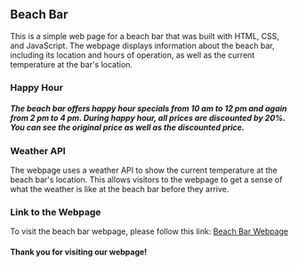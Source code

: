 ## Beach Bar
This is a simple web page for a beach bar that was built with HTML, CSS, and JavaScript. 
The webpage displays information about the beach bar, including its location and hours of operation, as well as the current temperature at the bar's location.

### Happy Hour
##### The beach bar offers happy hour specials from 10 am to 12 pm and again from 2 pm to 4 pm. During happy hour, all prices are discounted by 20%. You can see the original price as well as the discounted price.

### Weather API
The webpage uses a weather API to show the current temperature at the beach bar's location. This allows visitors to the webpage to get a sense of what the weather is like at the beach bar before they arrive.

### Link to the Webpage
To visit the beach bar webpage, please follow this link: [Beach Bar Webpage](https://dejangogov.netlify.app/)

#### Thank you for visiting our webpage!

